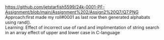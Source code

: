https://github.com/jetstarfish5599/24k-0001-PF-Assignment/blob/main/Assignment%202/Assign2%20Q7/Q7.PNG <br>
Approach:first made my roll#0001 as last row then generated alphabats using rand().<br>
Learning: Effect of incorrect use of rand and implimentation of string search in an array effect of upper and lower case in C-language

